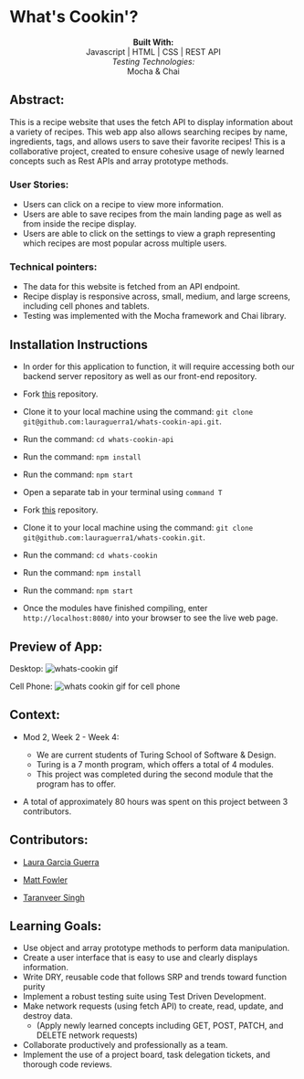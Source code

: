 # What's Cookin'? 
<div align="center">
<b>Built With:</b>
<br>
Javascript | HTML | CSS | REST API
<br>
<em>Testing Technologies:</em>
<br>
 Mocha & Chai 

</div>

## Abstract: 
This is a recipe website that uses the fetch API to display information about a variety of recipes. This web app also allows searching recipes by name, ingredients, tags, and allows users to save their favorite recipes! This is a collaborative project, created to ensure cohesive usage of newly learned concepts such as Rest APIs and array prototype methods.
### User Stories: 
- Users can click on a recipe to view more information.
- Users are able to save recipes from the main landing page as well as from inside the recipe display.
- Users are able to click on the settings to view a graph representing which recipes are most popular across multiple users. 
### Technical pointers: 
- The data for this website is fetched from an API endpoint. 
- Recipe display is responsive across, small, medium, and large screens, including cell phones and tablets. 
- Testing was implemented with the Mocha framework and Chai library. 


## Installation Instructions 
- In order for this application to function, it will require accessing both our backend server repository as well as our front-end repository. 

- Fork [this](https://github.com/lauraguerra1/whats-cookin-api) repository. 
- Clone it to your local machine using the command: `git clone git@github.com:lauraguerra1/whats-cookin-api.git`.
- Run the command: `cd whats-cookin-api`
- Run the command: `npm install`
- Run the command: `npm start`


- Open a separate tab in your terminal using `command T`

- Fork [this](https://github.com/lauraguerra1/whats-cookin) repository. 
- Clone it to your local machine using the command: `git clone git@github.com:lauraguerra1/whats-cookin.git`.
- Run the command: `cd whats-cookin`
- Run the command: `npm install`
- Run the command: `npm start`
- Once the modules have finished compiling, enter `http://localhost:8080/` into your browser to see the live web page. 


## Preview of App:
Desktop:
![whats-cookin gif](https://user-images.githubusercontent.com/121131581/243463414-55dc4ba2-79a0-40f6-8642-09d9001f66b3.gif)

Cell Phone: 
![whats cookin gif for cell phone](https://user-images.githubusercontent.com/121131581/243466673-6b7b8534-feb7-4e0e-82b3-30c5ae89a772.gif)


## Context: 
- Mod 2, Week 2 - Week 4: 
  - We are current students of Turing School of Software & Design. 
  - Turing is a 7 month program, which offers a total of 4 modules. 
  - This project was completed during the second module that the program has to offer. 

- A total of approximately 80 hours was spent on this project between 3 contributors. 

## Contributors: 
- [Laura Garcia Guerra](https://github.com/lauraguerra1)

- [Matt Fowler](https://github.com/mbenfowler)

- [Taranveer Singh](https://github.com/taranveersingh93)

## Learning Goals:
- Use object and array prototype methods to perform data manipulation.
- Create a user interface that is easy to use and clearly displays information.
- Write DRY, reusable code that follows SRP and trends toward function purity
- Implement a robust testing suite using Test Driven Development.
- Make network requests (using fetch API) to create, read, update, and destroy data. 
  - (Apply newly learned concepts including GET, POST, PATCH, and DELETE network requests)
- Collaborate productively and professionally as a team. 
- Implement the use of a project board, task delegation tickets, and thorough code reviews.
